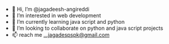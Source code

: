 - 👋 Hi, I’m @jagadeesh-angireddi
- 👀 I’m interested in web development
- 🌱 I’m currently learning java script and python
- 💞️ I’m looking to collaborate on python and java script projects
- 📫  reach me ...jagadespspk@gmail.com

<!---
jagadesh-angireddi/jagadesh-angireddi is a ✨ special ✨ repository because its `README.md` (this file) appears on your GitHub profile.
You can click the Preview link to take a look at your changes.
--->
